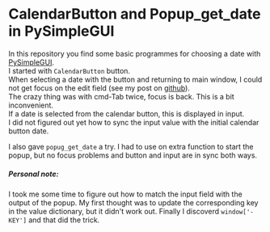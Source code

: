 # CalendarButton and Popup_get_date in PySimpleGUI
In this repository you find some basic programmes for choosing a date with [PySimpleGUI](https://www.pysimplegui.org/en/latest/).  
I started with `CalendarButton` button.  
When selecting a date with the button and returning to main window, I could not get focus on the edit field (see my post on [github](https://github.com/PySimpleGUI/PySimpleGUI/issues/6083)).  
The crazy thing was with cmd-Tab twice, focus is back. This is a bit inconvenient.  
If a date is selected from the calendar button, this is displayed in input.  
I did not figured out yet how to sync the input value with the initial calendar button date.  

I also gave `popug_get_date` a try. I had to use on extra function to start the popup, but no focus problems and button and input are in sync both ways.

##### Personal note:
I took me some time to figure out how to match the input field with the output of the popup. My first thought was to update the corresponding key in the value dictionary, but it didn't work out. Finally I discoverd `window['-KEY']` and that did the trick.
